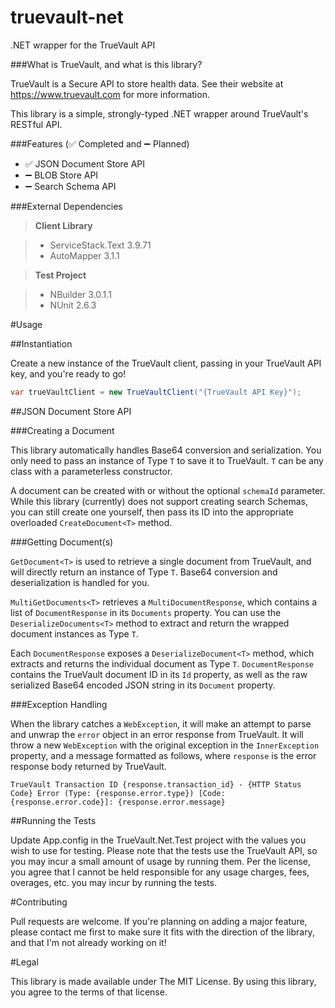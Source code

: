 truevault-net
=============

.NET wrapper for the TrueVault API

###What is TrueVault, and what is this library?

TrueVault is a Secure API to store health data. See their website at https://www.truevault.com for more information.

This library is a simple, strongly-typed .NET wrapper around TrueVault's RESTful API.

###Features (:white_check_mark: Completed and :heavy_minus_sign: Planned)

- :white_check_mark: JSON Document Store API
- :heavy_minus_sign: BLOB Store API
- :heavy_minus_sign: Search Schema API

###External Dependencies

> **Client Library**

> - ServiceStack.Text 3.9.71
> - AutoMapper 3.1.1

> **Test Project**

> - NBuilder 3.0.1.1
> - NUnit 2.6.3

#Usage

##Instantiation

Create a new instance of the TrueVault client, passing in your TrueVault API key, and you're ready to go!

```csharp
var trueVaultClient = new TrueVaultClient("{TrueVault API Key}");
```

##JSON Document Store API

###Creating a  Document

This library automatically handles Base64 conversion and serialization. You only need to pass an instance of Type `T` to save it to TrueVault. `T` can be any class with a parameterless constructor.

A document can be created with or without the optional `schemaId` parameter. While this library (currently) does not support creating search Schemas, you can still create one yourself, then pass its ID into the appropriate overloaded `CreateDocument<T>` method.

###Getting Document(s)

`GetDocument<T>` is used to retrieve a single document from TrueVault, and will directly return an instance of Type `T`. Base64 conversion and deserialization is handled for you.

`MultiGetDocuments<T>` retrieves a `MultiDocumentResponse`, which contains a list of `DocumentResponse` in its `Documents` property. You can use the `DeserializeDocuments<T>` method to extract and return the wrapped document instances as Type `T`.

Each `DocumentResponse` exposes a `DeserializeDocument<T>` method, which extracts and returns the individual document as Type `T`. `DocumentResponse` contains the TrueVault document ID in its `Id` property, as well as the raw serialized Base64 encoded JSON string in its `Document` property.

###Exception Handling

When the library catches a `WebException`, it will make an attempt to parse and unwrap the `error` object in an error response from TrueVault. It will throw a new `WebException` with the original exception in the `InnerException` property, and a message formatted as follows, where `response` is the error response body returned by TrueVault.

`TrueVault Transaction ID {response.transaction_id} - {HTTP Status Code} Error (Type: {response.error.type}) [Code: {response.error.code}]: {response.error.message}`

##Running the Tests

Update App.config in the TrueVault.Net.Test project with the values you wish to use for testing. Please note that the tests use the TrueVault API, so you may incur a small amount of usage by running them. Per the license, you agree that I cannot be held responsible for any usage charges, fees, overages, etc. you may incur by running the tests.

#Contributing

Pull requests are welcome. If you're planning on adding a major feature, please contact me first to make sure it fits with the direction of the library, and that I'm not already working on it!

#Legal

This library is made available under The MIT License. By using this library, you agree to the terms of that license.